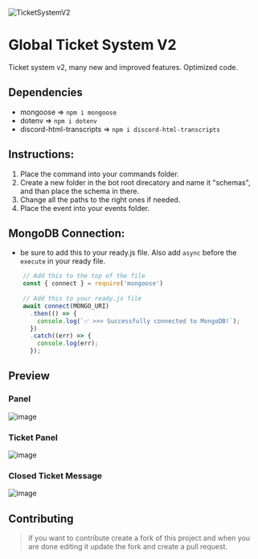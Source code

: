 ![TicketSystemV2](https://user-images.githubusercontent.com/91988772/189364589-62fe5ca1-3e38-4ecb-b36a-e9a3fe1db10b.png)

# Global Ticket System V2

Ticket system v2, many new and improved features. Optimized code.

## Dependencies

- mongoose => `npm i mongoose`
- dotenv => `npm i dotenv`
- discord-html-transcripts => `npm i discord-html-transcripts`

## Instructions:

1) Place the command into your commands folder.
2) Create a new folder in the bot root direcatory and name it "schemas", and than place the schema in there.
3) Change all the paths to the right ones if needed.
4) Place the event into your events folder.

## MongoDB Connection:

- be sure to add this to your ready.js file. Also add `async` before the `execute` in your ready file.

```js
    // Add this to the top of the file
    const { connect } = require('mongoose')
    
    // Add this to your ready.js file
    await connect(MONGO_URI)
      .then(() => {
        console.log(`✅ >>> Successfully connected to MongoDB!`);
      })
      .catch((err) => {
        console.log(err);
      });
```

## Preview

### Panel

![image](https://user-images.githubusercontent.com/91988772/189365208-21552160-68e7-4820-a392-b17d611c3577.png)

### Ticket Panel

![image](https://user-images.githubusercontent.com/91988772/189365323-61d11289-a45d-4bc1-b5e5-12eff6155df9.png)

### Closed Ticket Message

![image](https://user-images.githubusercontent.com/91988772/189365398-8d9347dc-e14e-4c22-8845-cf262d0712fa.png)

## Contributing

> if you want to contribute create a fork of this project and when you are done editing it update the fork and create a pull request.
